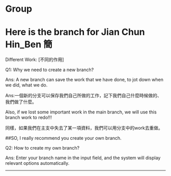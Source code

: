 # Group
# Here is the branch for Jian Chun Hin_Ben 簡
Different Work: [不同的作用]

Q1: Why we need to create a new branch?

Ans: A new branch can save the work that we have done, to jot down when we did, what we do. 

Ans:一個新的分支可以保存我們自己所做的工作，記下我們自己什麼時候做的、我們做了什麼。

Also, if we lost some important work in the main branch, we will use this branch work to redo!!! 

同樣，如果我們在主支中失去了某一項資料，我們可以用分支中的work去重做。

##SO, I really recommend you create your own branch.

Q2: How to create my own branch?

Ans: Enter your branch name in the input field, and the system will display relevant options automatically.

---------------------------------------------------------------



 
